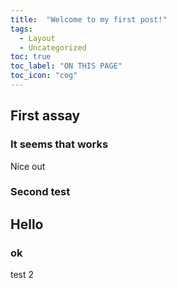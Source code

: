 ```yaml
---
title:  "Welcome to my first post!"
tags:
  - Layout
  - Uncategorized
toc: true
toc_label: "ON THIS PAGE"
toc_icon: "cog"
---
```


## First assay 
### It seems that works

Nice out

### Second test

## Hello

### ok

test 2

